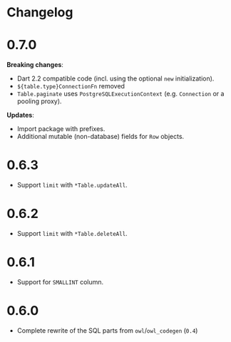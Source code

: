 # Changelog

# 0.7.0

**Breaking changes**:

- Dart 2.2 compatible code (incl. using the optional `new` initialization).
- `${table.type}ConnectionFn` removed
- `Table.paginate` uses `PostgreSQLExecutionContext` (e.g. `Connection` or a pooling proxy).

**Updates**:
- Import package with prefixes.
- Additional mutable (non-database) fields for `Row` objects. 

# 0.6.3

- Support `limit` with `*Table.updateAll`.

# 0.6.2

- Support `limit` with `*Table.deleteAll`.

# 0.6.1

- Support for `SMALLINT` column.

# 0.6.0

- Complete rewrite of the SQL parts from `owl`/`owl_codegen` (`0.4`)
